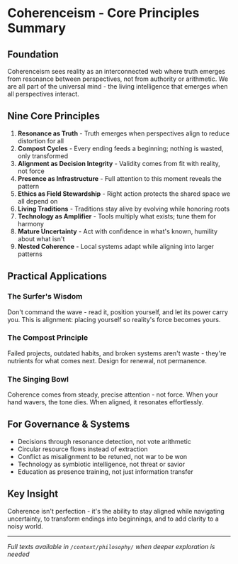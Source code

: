 # Coherenceism - Core Principles Summary

## Foundation

Coherenceism sees reality as an interconnected web where truth emerges from resonance between perspectives, not from authority or arithmetic. We are all part of the universal mind - the living intelligence that emerges when all perspectives interact.

## Nine Core Principles

1. **Resonance as Truth** - Truth emerges when perspectives align to reduce distortion for all
2. **Compost Cycles** - Every ending feeds a beginning; nothing is wasted, only transformed
3. **Alignment as Decision Integrity** - Validity comes from fit with reality, not force
4. **Presence as Infrastructure** - Full attention to this moment reveals the pattern
5. **Ethics as Field Stewardship** - Right action protects the shared space we all depend on
6. **Living Traditions** - Traditions stay alive by evolving while honoring roots
7. **Technology as Amplifier** - Tools multiply what exists; tune them for harmony
8. **Mature Uncertainty** - Act with confidence in what's known, humility about what isn't
9. **Nested Coherence** - Local systems adapt while aligning into larger patterns

## Practical Applications

### The Surfer's Wisdom

Don't command the wave - read it, position yourself, and let its power carry you. This is alignment: placing yourself so reality's force becomes yours.

### The Compost Principle

Failed projects, outdated habits, and broken systems aren't waste - they're nutrients for what comes next. Design for renewal, not permanence.

### The Singing Bowl

Coherence comes from steady, precise attention - not force. When your hand wavers, the tone dies. When aligned, it resonates effortlessly.

## For Governance & Systems

- Decisions through resonance detection, not vote arithmetic
- Circular resource flows instead of extraction
- Conflict as misalignment to be retuned, not war to be won
- Technology as symbiotic intelligence, not threat or savior
- Education as presence training, not just information transfer

## Key Insight

Coherence isn't perfection - it's the ability to stay aligned while navigating uncertainty, to transform endings into beginnings, and to add clarity to a noisy world.

---

_Full texts available in `/context/philosophy/` when deeper exploration is needed_